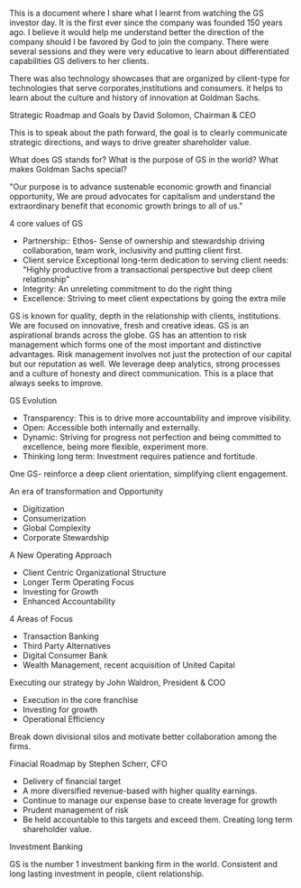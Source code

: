 This is a document where I share what I learnt from watching the GS investor day. It is the first ever since the company was founded 150 years ago. I believe it would help me understand better the direction of the company should I be favored by God to join the company. There were several sessions and they were very educative to learn about differentiated capabilities GS delivers to her clients. 

There was also technology showcases that are organized by client-type for technologies that serve corporates,institutions and consumers. it helps to learn about the culture and history of innovation at Goldman Sachs.

Strategic Roadmap and Goals by David Solomon, Chairman & CEO

This is to speak about the path forward, the goal is to clearly communicate strategic directions, and ways to drive greater shareholder value. 

What does GS stands for? What is the purpose of GS in the world? What makes Goldman Sachs special? 

"Our purpose is to advance sustenable economic growth and financial opportunity, We are proud advocates for capitalism and understand the extraordinary benefit that economic growth brings to all of us."

4 core values of GS
* Partnership:: Ethos- Sense of ownership and stewardship driving collaboration, team work, inclusivity and putting client first.
* Client service
Exceptional long-term dedication to serving client needs: "Highly productive from a transactional perspective but deep client relationship"
* Integrity: An unreleting commitment to do the right thing
* Excellence: Striving to meet client expectations by going the extra mile

GS is known for quality, depth in the relationship with clients, institutions. We are focused on innovative, fresh and creative ideas. GS is an aspirational brands across the globe. GS has an attention to risk management which forms one of the most important and distinctive advantages. Risk management involves not just the protection of our capital but our reputation as well. We leverage deep analytics, strong processes and a culture of honesty and direct communication. This is a place that always seeks to improve.

GS Evolution

* Transparency: This is to drive more accountability and improve visibility.
* Open: Accessible both internally and externally.
* Dynamic: Striving for progress not perfection and being committed to excellence, being more flexible, experiment more.
* Thinking long term: Investment requires patience and fortitude.


One GS- reinforce a deep client orientation, simplifying client engagement.

An era of transformation and Opportunity

* Digitization
* Consumerization
* Global Complexity
* Corporate Stewardship

A New Operating Approach
* Client Centric Organizational Structure
* Longer Term Operating Focus
* Investing for Growth
* Enhanced Accountability

4 Areas of Focus
* Transaction Banking
* Third Party Alternatives
* Digital Consumer Bank
* Wealth Management, recent acquisition of United Capital

Executing our strategy by John Waldron, President & COO

* Execution in the core franchise
* Investing for growth
* Operational Efficiency

Break down divisional silos and motivate better collaboration among the firms.

Finacial Roadmap by Stephen Scherr, CFO

* Delivery of financial target
* A more diversified revenue-based with higher quality earnings.
* Continue to manage our expense base to create leverage for growth
* Prudent management of risk
* Be held accountable to this targets and exceed them. Creating long term shareholder value.

Investment Banking

GS is the number 1 investment banking firm in the world. Consistent and long lasting investment in people, client relationship.

